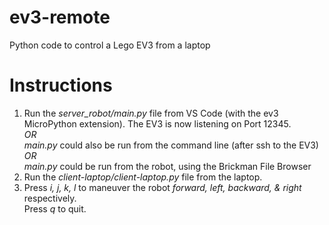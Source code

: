 # ev3-remote
Python code to control a Lego EV3 from a laptop

# Instructions
1) Run the *server_robot/main.py* file from VS Code (with the ev3 MicroPython extension). The EV3 is now listening on Port 12345.  
*OR*  
*main.py* could also be run from the command line (after ssh to the EV3)  
*OR*  
*main.py* could be run from the robot, using the Brickman File Browser
2) Run the *client-laptop/client-laptop.py* file from the laptop.
3) Press *i, j, k, l* to maneuver the robot _forward, left, backward, & right_ respectively.  
Press *q* to quit.
